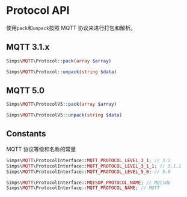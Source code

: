 # Protocol API

使用`pack`和`unpack`按照 MQTT 协议来进行打包和解析。

## MQTT 3.1.x

```php
Simps\MQTT\Protocol::pack(array $array)

Simps\MQTT\Protocol::unpack(string $data)
```

## MQTT 5.0

```php
Simps\MQTT\ProtocolV5::pack(array $array)

Simps\MQTT\ProtocolV5::unpack(string $data)
```

## Constants

MQTT 协议等级和名称的常量

```php
Simps\MQTT\ProtocolInterface::MQTT_PROTOCOL_LEVEL_3_1; // 3.1
Simps\MQTT\ProtocolInterface::MQTT_PROTOCOL_LEVEL_3_1_1; // 3.1.1
Simps\MQTT\ProtocolInterface::MQTT_PROTOCOL_LEVEL_5_0; // 5.0

Simps\MQTT\ProtocolInterface::MQISDP_PROTOCOL_NAME; // MQIsdp
Simps\MQTT\ProtocolInterface::MQTT_PROTOCOL_NAME; // MQTT
```
